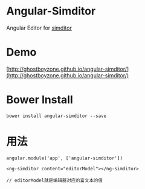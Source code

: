 # Angular-Simditor

Angular Editor for [simditor](https://github.com/mycolorway/simditor)

# Demo 
[http://ghostboyzone.github.io/angular-simditor/](http://ghostboyzone.github.io/angular-simditor/)
# Bower Install
	bower install angular-simditor --save

# 用法
	
	angular.module('app', ['angular-simditor'])
	
	<ng-simditor content="editorModel"></ng-simditor>
	
	// editorModel就是编辑器对应的富文本的值
